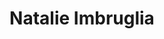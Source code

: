 ---
title: "Natalie Imbruglia"
summary: "Natalie Jane Imbruglia is an Australian singer, songwriter, model and actress. She made her breakthrough in 1997 with a Grammy-nominated cover version of \"Torn\", as originally performed by US band , which gave her huge international success. In addition to being a singer, Imbruglia is also an actress and debuted in 1992 in the TV drama series 'Neighbours', where she remained as a regular character until 1994. In 2003 she featured in the film comedy \"Johnny English\". Older sister of recording artist ."
image: "natalie-imbruglia.jpg"
apple_music_artist_url: "https://music.apple.com/gb/artist/natalie-imbruglia/397997"
wikipedia_url: "none"
---